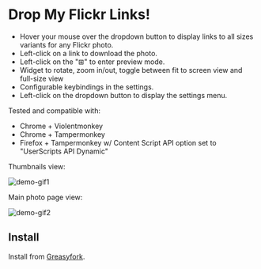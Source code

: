 # Drop My Flickr Links!

- Hover your mouse over the dropdown button to display links to all sizes variants for any Flickr photo.
- Left-click on a link to download the photo.
- Left-click on the "&#8862;" to enter preview mode.
- Widget to rotate, zoom in/out, toggle between fit to screen view and full-size view
- Configurable keybindings in the settings.
- Left-click on the dropdown button to display the settings menu.

Tested and compatible with:

- Chrome + Violentmonkey
- Chrome + Tampermonkey
- Firefox + Tampermonkey w/ Content Script API option set to "UserScripts API Dynamic"

Thumbnails view:

![demo-gif1](https://github.com/stanleyqubit/drop-my-flickr-links/assets/109595703/2385b4b4-2fb5-4908-bf8a-af995387c9f3)

Main photo page view:

![demo-gif2](https://github.com/stanleyqubit/drop-my-flickr-links/assets/109595703/4e44eacd-2bed-44bf-9ece-4948cbabc479)

## Install

Install from [Greasyfork](https://greasyfork.org/en/scripts/493773-drop-my-flickr-links).
